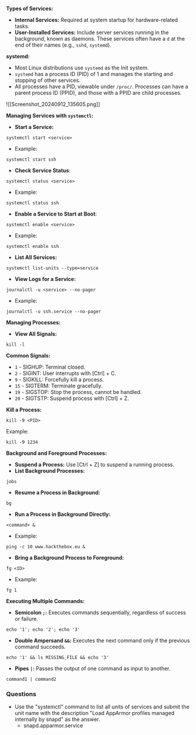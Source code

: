 **Types of Services:**
- **Internal Services:** Required at system startup for hardware-related tasks.
- **User-Installed Services:** Include server services running in the background, known as daemons. These services often have a `d` at the end of their names (e.g., `sshd`, `systemd`).

**systemd:**
- Most Linux distributions use `systemd` as the Init system.
- `systemd` has a process ID (PID) of 1 and manages the starting and stopping of other services.
- All processes have a PID, viewable under `/proc/`. Processes can have a parent process ID (PPID), and those with a PPID are child processes.

![[Screenshot_20240912_135605.png]]

**Managing Services with `systemctl`:**
- **Start a Service:**
```
systemctl start <service>
```
- Example:
```
systemctl start ssh
```
- **Check Service Status**:
```
systemctl status <service>
```
- Example:
```
systemctl status ssh
```
- **Enable a Service to Start at Boot**:
```
systemctl enable <service>
```
- Example:
```
systemctl enable ssh
```
- **List All Services:**
```
systemctl list-units --type=service
```
- **View Logs for a Service:**
```
journalctl -u <service> --no-pager
```
- Example:
```
journalctl -u ssh.service --no-pager
```

**Managing Processes:**
- **View All Signals:**
```
kill -l
```
**Common Signals:**
- `1` - SIGHUP: Terminal closed.
- `2` - SIGINT: User interrupts with [Ctrl] + C.
- `9` - SIGKILL: Forcefully kill a process.
- `15` - SIGTERM: Terminate gracefully.
- `19` - SIGSTOP: Stop the process, cannot be handled.
- `20` - SIGTSTP: Suspend process with [Ctrl] + Z.


**Kill a Process:**
```
kill -9 <PID>
```
Example:
```
kill -9 1234
```

**Background and Foreground Processes:**
- **Suspend a Process:** Use [Ctrl + Z] to suspend a running process.
- **List Background Processes:**
```
jobs
```
- **Resume a Process in Background:**
```
bg
```
- **Run a Process in Background Directly:**
```
<command> &
```
- Example:
```
ping -c 10 www.hackthebox.eu &
```
- **Bring a Background Process to Foreground:**
```
fg <ID>
```
- Example:
```
fg 1
```


**Executing Multiple Commands:**
- **Semicolon `;`:** Executes commands sequentially, regardless of success or failure.
```
echo '1'; echo '2'; echo '3'
```
- **Double Ampersand `&&`:** Executes the next command only if the previous command succeeds.
```
echo '1' && ls MISSING_FILE && echo '3'
```
- **Pipes `|`:** Passes the output of one command as input to another.
```
command1 | command2
```

### Questions
- Use the "systemctl" command to list all units of services and submit the unit name with the description "Load AppArmor profiles managed internally by snapd" as the answer.
	- snapd.apparmor.service